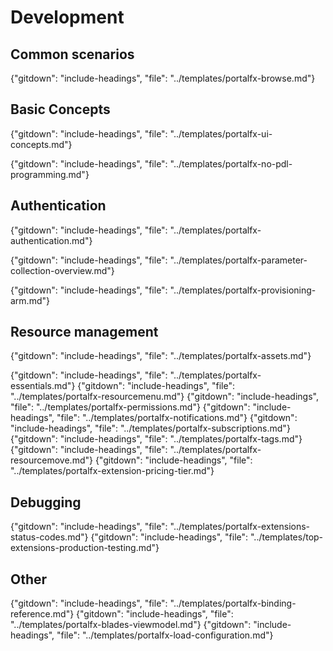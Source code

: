 
<!--When documents are deprecated,they are commented out of this index. -->
<!--When documents are in the main index, they are commented out of this index. -->

# Development

## Common scenarios

{"gitdown": "include-headings", "file": "../templates/portalfx-browse.md"}


## Basic Concepts

{"gitdown": "include-headings", "file": "../templates/portalfx-ui-concepts.md"}

{"gitdown": "include-headings", "file": "../templates/portalfx-no-pdl-programming.md"}

## Authentication

{"gitdown": "include-headings", "file": "../templates/portalfx-authentication.md"}

  <!-- top-extensions-data.md-->
  
{"gitdown": "include-headings", "file": "../templates/portalfx-parameter-collection-overview.md"}

{"gitdown": "include-headings", "file": "../templates/portalfx-provisioning-arm.md"}


## Resource management

  {"gitdown": "include-headings", "file": "../templates/portalfx-assets.md"}

  {"gitdown": "include-headings", "file": "../templates/portalfx-essentials.md"}
  {"gitdown": "include-headings", "file": "../templates/portalfx-resourcemenu.md"}
  {"gitdown": "include-headings", "file": "../templates/portalfx-permissions.md"}
  {"gitdown": "include-headings", "file": "../templates/portalfx-notifications.md"}
  {"gitdown": "include-headings", "file": "../templates/portalfx-subscriptions.md"}
  {"gitdown": "include-headings", "file": "../templates/portalfx-tags.md"}
  {"gitdown": "include-headings", "file": "../templates/portalfx-resourcemove.md"}
  {"gitdown": "include-headings", "file": "../templates/portalfx-extension-pricing-tier.md"}

## Debugging

 <!-- top-extensions-debugging.md -->
 
  {"gitdown": "include-headings", "file": "../templates/portalfx-extensions-status-codes.md"}
  {"gitdown": "include-headings", "file": "../templates/top-extensions-production-testing.md"}

## Other

  {"gitdown": "include-headings", "file": "../templates/portalfx-binding-reference.md"}
  {"gitdown": "include-headings", "file": "../templates/portalfx-blades-viewmodel.md"}
  {"gitdown": "include-headings", "file": "../templates/portalfx-load-configuration.md"}

